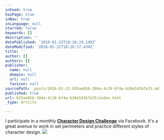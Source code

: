 ```yaml
---
inFeed: true
hasPage: true
inNav: true
inLanguage: null
starred: false
keywords: []
description: ''
datePublished: '2016-01-22T18:26:29.145Z'
dateModified: '2016-01-22T18:26:17.434Z'
title: ''
author: []
authors: []
publisher:
  name: null
  domain: null
  url: null
  favicon: null
sourcePath: _posts/2016-01-22-035ae85b-304a-4c38-bf4e-b38e543b7e25.md
published: true
url: 035ae85b-304a-4c38-bf4e-b38e543b7e25/index.html
_type: Article

---
```

I participate in a monthly **[Character Design Challenge][0]** via Facebook. It's a great avenue to work in set perimeters and practice different styles of character design. ![](https://the-grid-user-content.s3-us-west-2.amazonaws.com/dded9439-a0c3-44b7-a767-489d18585890.jpg)

[0]: https://www.facebook.com/groups/CharacterDesignChallenge/